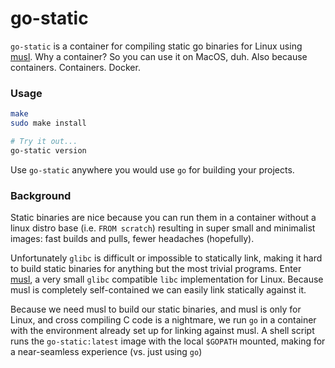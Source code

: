 # go-static

`go-static` is a container for compiling static go binaries for Linux using [musl](https://www.musl-libc.org/). Why a container? So you can use it on MacOS, duh. Also because containers. Containers. Docker.

### Usage
```bash
make
sudo make install

# Try it out...
go-static version
```
Use `go-static` anywhere you would use `go` for building your projects.

### Background

Static binaries are nice because you can run them in a container without a linux distro base (i.e. `FROM scratch`) resulting in super small and minimalist images: fast builds and pulls, fewer headaches (hopefully).

Unfortunately `glibc` is difficult or impossible to statically link, making it hard to build static binaries for anything but the most trivial programs. Enter [musl](https://www.musl-libc.org/), a very small `glibc` compatible `libc` implementation for Linux. Because musl is completely self-contained we can easily link statically against it.

Because we need musl to build our static binaries, and musl is only for Linux, and cross compiling C code is a nightmare, we run `go` in a container with the environment already set up for linking against musl. A shell script runs the `go-static:latest` image with the local `$GOPATH` mounted, making for a near-seamless experience (vs. just using `go`)
